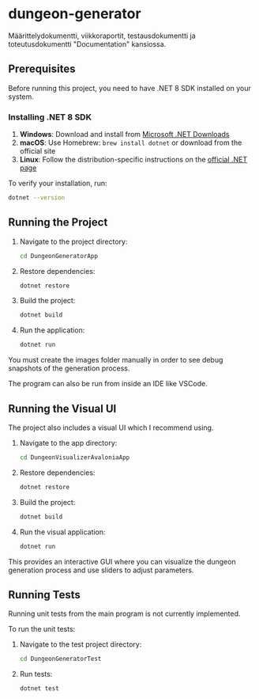 # dungeon-generator

Määrittelydokumentti, viikkoraportit, testausdokumentti ja toteutusdokumentti "Documentation" kansiossa.

## Prerequisites

Before running this project, you need to have .NET 8 SDK installed on your system.

### Installing .NET 8 SDK

1. **Windows**: Download and install from [Microsoft .NET Downloads](https://dotnet.microsoft.com/en-us/download/dotnet/8.0)
2. **macOS**: Use Homebrew: `brew install dotnet` or download from the official site
3. **Linux**: Follow the distribution-specific instructions on the [official .NET page](https://docs.microsoft.com/en-us/dotnet/core/install/linux)

To verify your installation, run:
```bash
dotnet --version
```

## Running the Project

1. Navigate to the project directory:
   ```bash
   cd DungeonGeneratorApp
   ```

2. Restore dependencies:
   ```bash
   dotnet restore
   ```

3. Build the project:
   ```bash
   dotnet build
   ```

4. Run the application:
   ```bash
   dotnet run
   ```

You must create the images folder manually in order to see debug snapshots of the generation process.

The program can also be run from inside an IDE like VSCode.

## Running the Visual UI

The project also includes a visual UI which I recommend using.

1. Navigate to the app directory:
   ```bash
   cd DungeonVisualizerAvaloniaApp
   ```

2. Restore dependencies:
   ```bash
   dotnet restore
   ```

3. Build the project:
   ```bash
   dotnet build
   ```

4. Run the visual application:
   ```bash
   dotnet run
   ```

This provides an interactive GUI where you can visualize the dungeon generation process and use sliders to adjust parameters.

## Running Tests

Running unit tests from the main program is not currently implemented.

To run the unit tests:

1. Navigate to the test project directory:
   ```bash
   cd DungeonGeneratorTest
   ```

2. Run tests:
   ```bash
   dotnet test
   ```